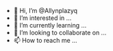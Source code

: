 - 👋 Hi, I’m @Allynplazyq
- 👀 I’m interested in ...
- 🌱 I’m currently learning ...
- 💞️ I’m looking to collaborate on ...
- 📫 How to reach me ...

<!---
Allynplazyq/Allynplazyq is a ✨ special ✨ repository because its `README.md` (this file) appears on your GitHub profile.
You can click the Preview link to take a look at your changes.
--->
